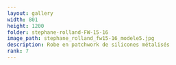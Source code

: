 ```yaml
---
layout: gallery
width: 801
height: 1200
folder: stephane-rolland-FW-15-16
image_path: stephane_rolland_fw15-16_modele5.jpg
description: Robe en patchwork de silicones métalisés
rank: 7
---
```

